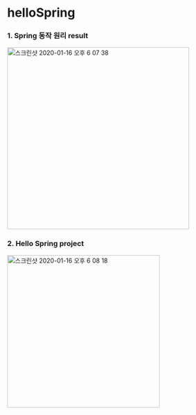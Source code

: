 # helloSpring

### 1. Spring 동작 원리 result

<img width="420" alt="스크린샷 2020-01-16 오후 6 07 38" src="https://user-images.githubusercontent.com/47997297/72509702-6e475680-388b-11ea-8320-00ea79bfb6af.png">

### 2. Hello Spring project

<img width="352" alt="스크린샷 2020-01-16 오후 6 08 18" src="https://user-images.githubusercontent.com/47997297/72509778-9df65e80-388b-11ea-88ae-2337f8b981cf.png">

